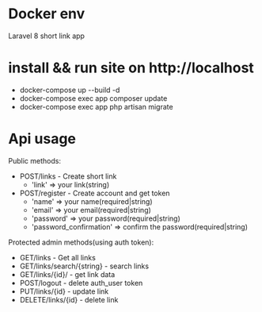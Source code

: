 # Docker env
Laravel 8 short link app

# install && run site on http://localhost
- docker-compose up --build -d
- docker-compose exec app composer update
- docker-compose exec app php artisan migrate

# Api usage

Public methods:

- POST/links - Create short link
    - 'link' => your link(string)
- POST/register - Create account and get token
    - 'name' => your name(required|string)
    - 'email' => your email(required|string)
    - 'password' => your password(required|string)
    - 'password_confirmation' => confirm the password(required|string)

Protected admin methods(using auth token):
- GET/links - Get all links
- GET/links/search/{string} - search links
- GET/links/{id}/ - get link data
- POST/logout - delete auth_user token
- PUT/links/{id} - update link
- DELETE/links/{id} - delete link





